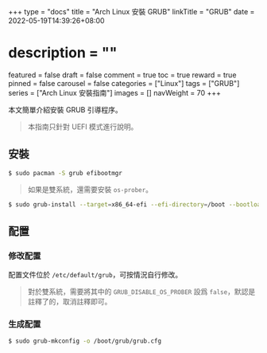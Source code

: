+++
type = "docs"
title = "Arch Linux 安裝 GRUB"
linkTitle = "GRUB"
date = 2022-05-19T14:39:26+08:00
# description = ""
featured = false
draft = false
comment = true
toc = true
reward = true
pinned = false
carousel = false
categories = ["Linux"]
tags = ["GRUB"]
series = ["Arch Linux 安裝指南"]
images = []
navWeight = 70
+++

本文簡單介紹安裝 GRUB 引導程序。

<!--more-->

> 本指南只針對 UEFI 模式進行說明。

## 安裝

```bash
$ sudo pacman -S grub efibootmgr
```

> 如果是雙系統，還需要安裝 `os-prober`。

```bash
$ sudo grub-install --target=x86_64-efi --efi-directory=/boot --bootloader-id=GRUB
```

## 配置

### 修改配置

配置文件位於 `/etc/default/grub`，可按情況自行修改。

> 對於雙系統，需要將其中的 `GRUB_DISABLE_OS_PROBER` 設爲 `false`，默認是註釋了的，取消註釋即可。

### 生成配置

```bash
$ sudo grub-mkconfig -o /boot/grub/grub.cfg
```
